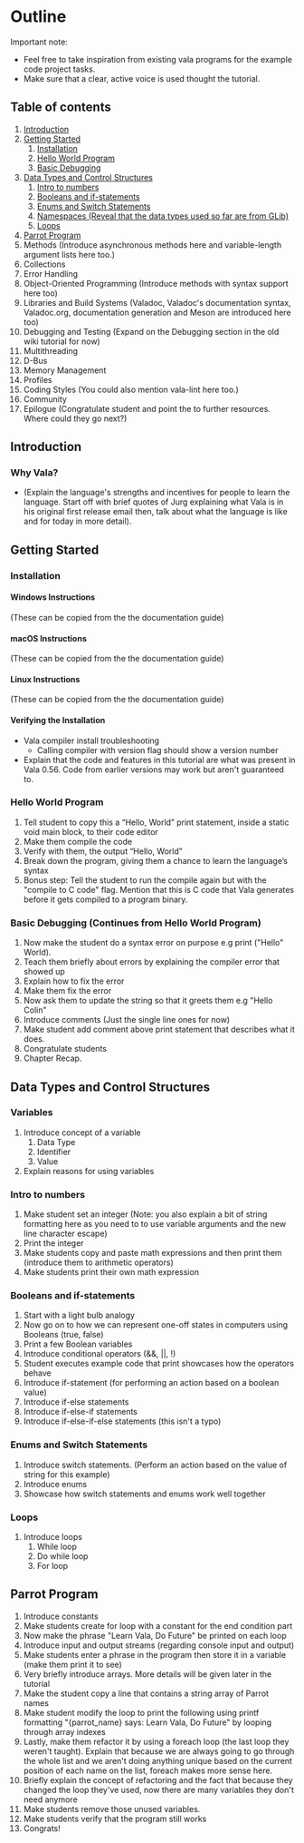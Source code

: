 # Outline

Important note: 
- Feel free to take inspiration from existing vala programs for the example code project tasks.
- Make sure that a clear, active voice is used thought the tutorial.

## Table of contents

1. [Introduction](#introduction)
2. [Getting Started](#getting-started)
    1.  [Installation](#installation)
    2. [Hello World Program](#hello-world-program)
    3. [Basic Debugging](#basic-debugging)
3. [Data Types and Control Structures](#data-types-and-control-structures)
    1. [Intro to numbers](#intro-to-numbers)
    2. [Booleans and if-statements](#booleans-and-if-statements)
    3. [Enums and Switch Statements](#enums-and-switch-statements)
    4. [Namespaces (Reveal that the data types used so far are from GLib)](#namespaces)
    5. [Loops](#loops)
4. [Parrot Program](#parrot-program)
5. Methods (Introduce asynchronous methods here and variable-length argument lists here too.)
6. Collections
7. Error Handling
8. Object-Oriented Programming (Introduce methods with syntax support here too)
9. Libraries and Build Systems (Valadoc, Valadoc's documentation syntax, Valadoc.org, documentation generation and Meson are introduced here too)
10. Debugging and Testing (Expand on the Debugging section in the old wiki tutorial for now)
11. Multithreading
12. D-Bus
13. Memory Management
14. Profiles
15. Coding Styles (You could also mention vala-lint here too.)
16. Community
17. Epilogue (Congratulate student and point the to further resources. Where could they go next?)

## Introduction

### Why Vala?

* (Explain the language's strengths and incentives for people to learn the language. Start off with brief quotes of Jurg explaining what Vala is in his original first release email then, talk about what the language is like and for today in more detail).

## Getting Started

### Installation

#### Windows Instructions

(These can be copied from the the documentation guide)

#### macOS Instructions

(These can be copied from the the documentation guide)

#### Linux Instructions

(These can be copied from the the documentation guide)

#### Verifying the Installation

- Vala compiler install troubleshooting 
    - Calling compiler with version flag should show a version number
- Explain that the code and features in this tutorial are what was present in Vala 0.56. Code from earlier versions may work but aren't guaranteed to.

### Hello World Program

1. Tell student to copy this a “Hello, World” print statement, inside a static void main block, to their code editor
2. Make them compile the code
3. Verify with them, the output “Hello, World”
4. Break down the program, giving them a chance to learn the language’s syntax
5. Bonus step: Tell the student to run the compile again but with the "compile to C code" flag. Mention that this is C code that Vala generates before it gets compiled to a program binary.

### Basic Debugging (Continues from Hello World Program)

1. Now make the student do a syntax error on purpose e.g print ("Hello" World).
2. Teach them briefly about errors by explaining the compiler error that showed up
3. Explain how to fix the error
4. Make them fix the error
5. Now ask them to update the string so that it greets them e.g "Hello Colin"
6. Introduce comments (Just the single line ones for now)
7. Make student add comment above print statement that describes what it does.
8. Congratulate students
9. Chapter Recap.

## Data Types and Control Structures

### Variables

1. Introduce concept of a variable
    1. Data Type
    2. Identifier
    3. Value
2. Explain reasons for using variables

### Intro to numbers

1. Make student set an integer (Note: you also explain a bit of string formatting here as you need to to use variable arguments and the new line character escape)
2. Print the integer
3. Make students copy and paste math expressions and then print them (introduce them to arithmetic operators)
4. Make students print their own math expression

### Booleans and if-statements

1. Start with a light bulb analogy
2. Now go on to how we can represent one-off states in computers using Booleans (true, false)
3. Print a few Boolean variables
4. Introduce conditional operators (&&, ||, !)
5. Student executes example code that print showcases how the operators behave
6. Introduce if-statement (for performing an action based on a boolean value)
7. Introduce if-else statements
8. Introduce if-else-if statements
9. Introduce if-else-if-else statements (this isn't a typo)

### Enums and Switch Statements

1. Introduce switch statements. (Perform an action based on the value of string for this example)
2. Introduce enums
3. Showcase how switch statements and enums work well together

### Loops

1. Introduce loops
    1. While loop
    2. Do while loop
    3. For loop

## Parrot Program

1. Introduce constants
2. Make students create for loop with a constant for the end condition part
3. Now make the phrase "Learn Vala, Do Future" be printed on each loop
4. Introduce input and output streams (regarding console input and output)
5. Make students enter a phrase in the program then store it in a variable (make them print it to see)
6. Very briefly introduce arrays. More details will be given later in the tutorial
7. Make the student copy a line that contains a string array of Parrot names
8. Make student modify the loop to print the following using printf formatting "{parrot\_name} says: Learn Vala, Do Future" by looping through array indexes
9. Lastly, make them refactor it by using a foreach loop (the last loop they weren't taught). Explain that because we are always going to go through the whole list and we aren't doing anything unique based on the current position of each name on the list, foreach makes more sense here.
10. Briefly explain the concept of refactoring and the fact that because they changed the loop they've used, now there are many variables they don't need anymore
11. Make students remove those unused variables.
12. Make students verify that the program still works
13. Congrats!
